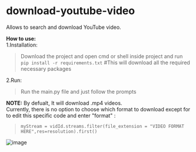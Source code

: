 # download-youtube-video
Allows to search and download YouTube video.

**How to use:**  
1.Installation:  
  >Download the project and open cmd or shell inside project and run  
  >`pip install -r requirements.txt` #This will download all the required necessary packages  
    
2.Run:  
  >Run the main.py file and just follow the prompts
   
 **NOTE:** By defualt, It will download .mp4 videos.  
           Currently, there is no option to choose which format to download except for to edit this specific code and enter "format" :  
>`myStream = vidId.streams.filter(file_extension = "VIDEO FORMAT HERE",res=resolution).first()`
 
![image](https://user-images.githubusercontent.com/98334833/208937224-1043899e-feb0-4d02-88c7-0771b0c26e63.png)
